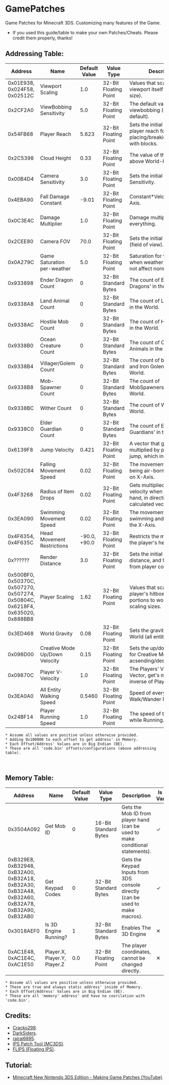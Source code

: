 # GamePatches
Game Patches for Minecraft 3DS. Customizing many features of the Game.
- If you used this guide/table to make your own Patches/Cheats. Please credit them properly, thanks!
## Addressing Table:

| Address | Name | Default Value | Value Type | Description | Is Value Variable? |
| ------- | ---- | ------------- | ---------- | ----------- | ------------------ |
| 0x01E938, 0x024F58, 0x02512C | Viewport Scaling             | 1.0    | 32-Bit Floating Point | Values that scale the viewport itself (screen size). | ✕ |
| 0x2CF2A0 | ViewBobbing Sensitivity      | 5.0    | 32-Bit Floating Point | The default value of player viewbobbing (on by default). | ✕ |
| 0x54FB68 | Player Reach                 | 5.623  | 32-Bit Floating Point | Sets the initial value of player reach for placing/breaking/interacting with blocks. | ✕ |
| 0x2C5398 | Cloud Height                 | 0.33   | 32-Bit Floating Point | The value of the clouds above World-Height. | ✕ |
| 0x00B4D4 | Camera Sensitivity           | 3.0    | 32-Bit Floating Point | Sets the initial Camera Sensitivity. | ✕ |
| 0x4EBA90 | Fall Damage Constant         | -9.01  | 32-Bit Floating Point | Constant*Velocity on Y-Axis. | ✕ |
| 0x0C3E4C | Damage Multiplier            | 1.0    | 32-Bit Floating Point | Damage multiplier for everything. | ✕ |
| 0x2CEE80 | Camera FOV                   | 70.0   | 32-Bit Floating Point | Sets the initial Camera FOV (field of view). | ✕ |
| 0x0A279C | Game Saturation per-weather  | 5.0    | 32-Bit Floating Point | Saturation for viewport when weather changes (do not affect normal). | ✕ |
| 0x933898 | Ender Dragon Count           | 0      | 32-Bit Standard Bytes | The count of Ender Dragons' in the World. | ✓ |
| 0x9338A8 | Land Animal Count            | 0      | 32-Bit Standard Bytes | The count of Land Animals in the World. | ✓ |
| 0x9338AC | Hostile Mob Count            | 0      | 32-Bit Standard Bytes | The count of Hostile Mobs in the World. | ✓ |
| 0x9338B0 | Ocean Creature Count         | 0      | 32-Bit Standard Bytes | The count of Ocean Animals in the World. | ✓ |
| 0x9338B4 | Villager/Golem Count         | 0      | 32-Bit Standard Bytes | The count of both Villagers and Iron Golems in the World. | ✓ |
| 0x9338B8 | Mob-Spawner Count            | 0      | 32-Bit Standard Bytes | The count of MobSpawners' in the World. | ✓ |
| 0x9338BC | Wither Count                 | 0      | 32-Bit Standard Bytes | The count of Withers' in the World. | ✓ |
| 0x9338C0 | Elder Guardian Count         | 0      | 32-Bit Standard Bytes | The count of Elder Guardians' in the World. | ✓ |
| 0x6139F8 | Jump Velocity                | 0.421  | 32-Bit Floating Point | A vector that get's multiplied by player base-jump, which increases it. | ✕ |
| 0x502C64 | Falling Movement Speed       | 0.02   | 32-Bit Floating Point | The movement speed of being air-born and moving on X-Axis. | ✕ |
| 0x4F3268 | Radius of Item Drops         | 0.02   | 32-Bit Floating Point | Gets multiplied by initial velocity when leave player hand, in direction of calculated vector. | ✕ |
| 0x3EA090 | Swimming Movement Speed      | 0.02   | 32-Bit Floating Point | The movement speed of swimming and moving on the X-Axis. | ✕ |
| 0x4F6354, 0x4F635C | Head Movement Restrictions | -90.0, +90.0 | 32-Bit Floating Point | Restricts the movement of the player's head. | ✕ |
| 0x?????? | Render Distance              | 3.0    | 32-Bit Floating Point | Sets the initial render distance, and fog distance from player coords. | ✕ |
| 0x500BF0, 0x50370C, 0x507270, 0x507274, 0x50804C, 0x6218F4, 0x635020, 0x888BB8 | Player Scaling | 1.62 | 32-Bit Floating Point | Values that scale the player's hitbox, and portions to work at different scaling sizes. | ✕ |
| 0x3ED468 | World Gravity                | 0.08   | 32-Bit Floating Point | Sets the gravity of the World (all entities). | ✕ |
| 0x098D00 | Creative Mode Up/Down Velocity | 0.15 | 32-Bit Floating Point | Sets the up/down velocity for Creative Mode when acsending/descending. | ✕ |
| 0x09870C | Player V-Velocity            | 1.0    | 32-Bit Floating Point | The Players' Velocity-Vector, get's multiplied by inverse of Player Speed. | ✕ |
| 0x3EA0A0 | All Entity Walking Speed     | 0.5460 | 32-Bit Floating Point | Speed of every entities Walk/Wander Phase. | ✕ |
| 0x24BF14 | Player Running Speed         | 1.0    | 32-Bit Floating Point | The speed of the Player while Running. | ✕ |


```
* Assume all values are positive unless otherwise provided.
* Adding 0x100000 to each offset to get address' in Memory.
* Each Offset/Address' Values are in Big Endian (BE).
* These are all 'code.bin' offsets/configurations (above addressing table).
```
<br>

## Memory Table:
| Address | Name | Default Value | Value Type | Description | Is Value Variable? | 
| ----------- | ---------- | ------------- | --------------------- | ----------- | ------------------ | 
| 0x3504A092 | Get Mob ID | 0 | 16-Bit Standard Bytes | Gets the Mob ID from player hand (can be used to make conditional statements). | ✓ |
| 0xB329E8, 0xB32948, 0xB32A00, 0xB32A18, 0xB32A30, 0xB32A48, 0xB32A60, 0xB32A78, 0xB32A90, 0xB32AB0 | Get Keypad Codes | 0 | 32-Bit Standard Bytes | Gets the Keypad Inputs from 3DS console directly (can be used to make macros). | ✓ |
| 0x3018AEF0 | Is 3D Engine Running? | 1 | 32-Bit Standard Bytes | Enables The 3D Engine | ✕ |
| 0xAC1E48, 0xAC1E4C, 0xAC1E50 | Player.X, Player.Y, Player.Z | 0.0 | 32-Bit Floating Point | The player coordinates, cannot be changed directly. | ✕ |
```
* Assume all values are positive unless otherwise provided.
* These are true and always static address' inside of Memory.
* Each Offset/Address' Values are in Big Endian (BE).
* These are all 'memory' address' and have no coorilation with 'code.bin'.
```

## Credits:
- [Cracko298](https://github.com/Cracko298).
- [DarkSiders](https://github.com/LeDarksiders).
- [rairai6895](https://github.com/rai6895).
- [IPS Patch Tool (MC3DS)](https://github.com/Minecraft-3DS-Community/IPS-Patch-Tool).
- [FLIPS (Floating IPS)](https://github.com/Alcaro/Flips).

## Tutorial:
- [Minecraft New Nintendo 3DS Edition - Making Game Patches (YouTube)](https://youtu.be/NhtE1RH-RJc?si=-dzcFFO0mKgVXEyH).
